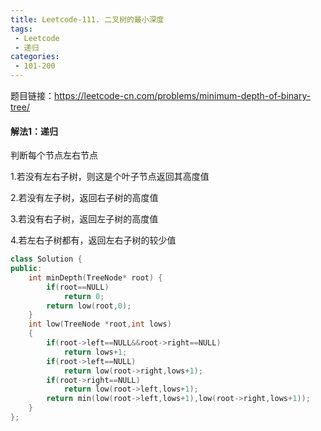 ```yaml
---
title: Leetcode-111. 二叉树的最小深度
tags:
 - Leetcode
 - 递归
categories:
 - 101-200
---
```


题目链接：<https://leetcode-cn.com/problems/minimum-depth-of-binary-tree/> 

#### 解法1：递归

判断每个节点左右节点

1.若没有左右子树，则这是个叶子节点返回其高度值

2.若没有左子树，返回右子树的高度值

3.若没有右子树，返回左子树的高度值

4.若左右子树都有，返回左右子树的较少值

<!--more-->

```c++
class Solution {
public:
    int minDepth(TreeNode* root) {
        if(root==NULL)
            return 0;
        return low(root,0);
    }
    int low(TreeNode *root,int lows)
    {
        if(root->left==NULL&&root->right==NULL)
            return lows+1;
        if(root->left==NULL)
            return low(root->right,lows+1);
        if(root->right==NULL)
            return low(root->left,lows+1);
        return min(low(root->left,lows+1),low(root->right,lows+1));
    }
};
```

